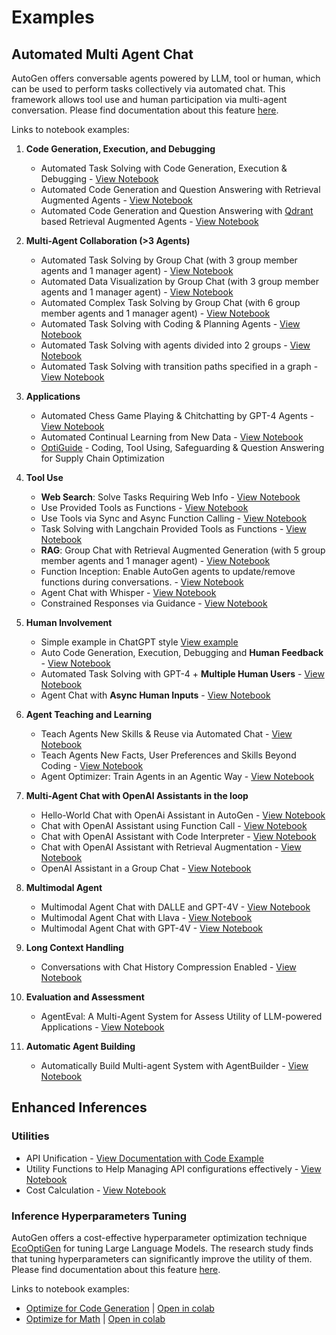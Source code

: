 # Examples

## Automated Multi Agent Chat

AutoGen offers conversable agents powered by LLM, tool or human, which can be used to perform tasks collectively via automated chat. This framework allows tool use and human participation via multi-agent conversation.
Please find documentation about this feature [here](/docs/Use-Cases/agent_chat).

Links to notebook examples:


1. **Code Generation, Execution, and Debugging**

   - Automated Task Solving with Code Generation, Execution & Debugging - [View Notebook](https://github.com/microsoft/autogen/blob/main/notebook/agentchat_auto_feedback_from_code_execution.ipynb)
   - Automated Code Generation and Question Answering with Retrieval Augmented Agents - [View Notebook](https://github.com/microsoft/autogen/blob/main/notebook/agentchat_RetrieveChat.ipynb)
   - Automated Code Generation and Question Answering with [Qdrant](https://qdrant.tech/) based Retrieval Augmented Agents - [View Notebook](https://github.com/microsoft/autogen/blob/main/notebook/agentchat_qdrant_RetrieveChat.ipynb)

1. **Multi-Agent Collaboration (>3 Agents)**

   - Automated Task Solving by Group Chat (with 3 group member agents and 1 manager agent) - [View Notebook](https://github.com/microsoft/autogen/blob/main/notebook/agentchat_groupchat.ipynb)
   - Automated Data Visualization by Group Chat (with 3 group member agents and 1 manager agent) - [View Notebook](https://github.com/microsoft/autogen/blob/main/notebook/agentchat_groupchat_vis.ipynb)
   - Automated Complex Task Solving by Group Chat (with 6 group member agents and 1 manager agent) - [View Notebook](https://github.com/microsoft/autogen/blob/main/notebook/agentchat_groupchat_research.ipynb)
   - Automated Task Solving with Coding & Planning Agents - [View Notebook](https://github.com/microsoft/autogen/blob/main/notebook/agentchat_planning.ipynb)
   - Automated Task Solving with agents divided into 2 groups - [View Notebook](https://github.com/microsoft/autogen/blob/main/notebook/agentchat_hierarchy_flow_using_select_speaker.ipynb)
   - Automated Task Solving with transition paths specified in a graph - [View Notebook](https://github.com/microsoft/autogen/blob/main/notebook/agentchat_graph_modelling_language_using_select_speaker.ipynb)

1. **Applications**

   - Automated Chess Game Playing & Chitchatting by GPT-4 Agents - [View Notebook](https://github.com/microsoft/autogen/blob/main/notebook/agentchat_chess.ipynb)
   - Automated Continual Learning from New Data - [View Notebook](https://github.com/microsoft/autogen/blob/main/notebook/agentchat_stream.ipynb)
   - [OptiGuide](https://github.com/microsoft/optiguide) - Coding, Tool Using, Safeguarding & Question Answering for Supply Chain Optimization

1. **Tool Use**

   - **Web Search**: Solve Tasks Requiring Web Info - [View Notebook](https://github.com/microsoft/autogen/blob/main/notebook/agentchat_web_info.ipynb)
   - Use Provided Tools as Functions - [View Notebook](https://github.com/microsoft/autogen/blob/main/notebook/agentchat_function_call.ipynb)
   - Use Tools via Sync and Async Function Calling - [View Notebook](https://github.com/microsoft/autogen/blob/main/notebook/agentchat_function_call_async.ipynb)
   - Task Solving with Langchain Provided Tools as Functions - [View Notebook](https://github.com/microsoft/autogen/blob/main/notebook/agentchat_langchain.ipynb)
   - **RAG**: Group Chat with Retrieval Augmented Generation (with 5 group member agents and 1 manager agent) - [View Notebook](https://github.com/microsoft/autogen/blob/main/notebook/agentchat_groupchat_RAG.ipynb)
   - Function Inception: Enable AutoGen agents to update/remove functions during conversations. - [View Notebook](https://github.com/microsoft/autogen/blob/main/notebook/agentchat_inception_function.ipynb)
   - Agent Chat with Whisper - [View Notebook](https://github.com/microsoft/autogen/blob/main/notebook/agentchat_video_transcript_translate_with_whisper.ipynb)
   - Constrained Responses via Guidance - [View Notebook](https://github.com/microsoft/autogen/blob/main/notebook/agentchat_guidance.ipynb)
1. **Human Involvement**
   - Simple example in ChatGPT style [View example](https://github.com/microsoft/autogen/blob/main/samples/simple_chat.py)
   - Auto Code Generation, Execution, Debugging and **Human Feedback** - [View Notebook](https://github.com/microsoft/autogen/blob/main/notebook/agentchat_human_feedback.ipynb)
   - Automated Task Solving with GPT-4 + **Multiple Human Users** - [View Notebook](https://github.com/microsoft/autogen/blob/main/notebook/agentchat_two_users.ipynb)
   - Agent Chat with **Async Human Inputs** - [View Notebook](https://github.com/microsoft/autogen/blob/main/notebook/Async_human_input.ipynb)
1. **Agent Teaching and Learning**
   - Teach Agents New Skills & Reuse via Automated Chat - [View Notebook](https://github.com/microsoft/autogen/blob/main/notebook/agentchat_teaching.ipynb)
   - Teach Agents New Facts, User Preferences and Skills Beyond Coding - [View Notebook](https://github.com/microsoft/autogen/blob/main/notebook/agentchat_teachability.ipynb)
   - Agent Optimizer: Train Agents in an Agentic Way - [View Notebook](https://github.com/microsoft/autogen/blob/main/notebook/agent_optimizer.ipynb)

1. **Multi-Agent Chat with OpenAI Assistants in the loop**
   - Hello-World Chat with OpenAi Assistant in AutoGen - [View Notebook](https://github.com/microsoft/autogen/blob/main/notebook/agentchat_oai_assistant_twoagents_basic.ipynb)
   - Chat with OpenAI Assistant using Function Call - [View Notebook](https://github.com/microsoft/autogen/blob/main/notebook/agentchat_oai_assistant_function_call.ipynb)
   - Chat with OpenAI Assistant with Code Interpreter - [View Notebook](https://github.com/microsoft/autogen/blob/main/notebook/agentchat_oai_code_interpreter.ipynb)
   - Chat with OpenAI Assistant with Retrieval Augmentation - [View Notebook](https://github.com/microsoft/autogen/blob/main/notebook/agentchat_oai_assistant_retrieval.ipynb)
   - OpenAI Assistant in a Group Chat - [View Notebook](https://github.com/microsoft/autogen/blob/main/notebook/agentchat_oai_assistant_groupchat.ipynb)

1. **Multimodal Agent**
   - Multimodal Agent Chat with DALLE and GPT-4V   - [View Notebook](https://github.com/microsoft/autogen/blob/main/notebook/agentchat_dalle_and_gpt4v.ipynb)
   - Multimodal Agent Chat with Llava  - [View Notebook](https://github.com/microsoft/autogen/blob/main/notebook/agentchat_lmm_llava.ipynb)
   - Multimodal Agent Chat with GPT-4V - [View Notebook](https://github.com/microsoft/autogen/blob/main/notebook/agentchat_lmm_gpt-4v.ipynb)
1. **Long Context Handling**
   - Conversations with Chat History Compression Enabled - [View Notebook](https://github.com/microsoft/autogen/blob/main/notebook/agentchat_compression.ipynb)
1. **Evaluation and Assessment**
   - AgentEval: A Multi-Agent System for Assess Utility of LLM-powered Applications - [View Notebook](https://github.com/microsoft/autogen/blob/main/notebook/agenteval_cq_math.ipynb)
1. **Automatic Agent Building**
   - Automatically Build Multi-agent System with AgentBuilder - [View Notebook](https://github.com/microsoft/autogen/blob/main/notebook/agentchat_autobuild.ipynb)

## Enhanced Inferences
### Utilities
- API Unification  - [View Documentation with Code Example](https://microsoft.github.io/autogen/docs/Use-Cases/enhanced_inference/#api-unification)
- Utility Functions to Help Managing API configurations effectively - [View Notebook](https://github.com/microsoft/autogen/blob/main/notebook/oai_openai_utils.ipynb)
- Cost Calculation - [View Notebook](https://github.com/microsoft/autogen/blob/main/notebook/oai_client_cost.ipynb)

### Inference Hyperparameters Tuning

AutoGen offers a cost-effective hyperparameter optimization technique [EcoOptiGen](https://arxiv.org/abs/2303.04673) for tuning Large Language Models. The research study finds that tuning hyperparameters can significantly improve the utility of them.
Please find documentation about this feature [here](/docs/Use-Cases/enhanced_inference).

Links to notebook examples:
* [Optimize for Code Generation](https://github.com/microsoft/autogen/blob/main/notebook/oai_completion.ipynb) | [Open in colab](https://colab.research.google.com/github/microsoft/autogen/blob/main/notebook/oai_completion.ipynb)
* [Optimize for Math](https://github.com/microsoft/autogen/blob/main/notebook/oai_chatgpt_gpt4.ipynb) | [Open in colab](https://colab.research.google.com/github/microsoft/autogen/blob/main/notebook/oai_chatgpt_gpt4.ipynb)
